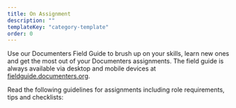 ```yaml
---
title: On Assignment
description: ""
templateKey: "category-template"
order: 0
---
```


Use our Documenters Field Guide to brush up on your skills, learn new ones and get the most out of your Documenters assignments. The field guide is always available via desktop and mobile devices at [fieldguide.documenters.org](https://fieldguide.documenters.org).

Read the following guidelines for assignments including role requirements, tips and checklists:

